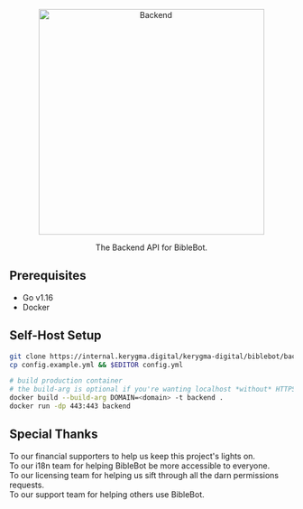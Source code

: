 <div align="center"><p>
<a alt="Backend" href="https://biblebot.xyz"><img alt="Backend" width="400px" src="https://i.imgur.com/JVBY24z.png"></a>
</p><p>
The Backend API for BibleBot.
</p></div>

## Prerequisites

- Go v1.16
- Docker

## Self-Host Setup
```bash
git clone https://internal.kerygma.digital/kerygma-digital/biblebot/backend && cd backend
cp config.example.yml && $EDITOR config.yml

# build production container
# the build-arg is optional if you're wanting localhost *without* HTTPS
docker build --build-arg DOMAIN=<domain> -t backend .
docker run -dp 443:443 backend
```

## Special Thanks

To our financial supporters to help us keep this project's lights on.  
To our i18n team for helping BibleBot be more accessible to everyone.  
To our licensing team for helping us sift through all the darn permissions requests.  
To our support team for helping others use BibleBot.
